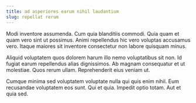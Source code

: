 ```yaml
---
title: ad asperiores earum nihil laudantium
slug: repellat rerum
---
```


Modi inventore assumenda. Cum quia blanditiis commodi. Quia quam et quam vero sint ut possimus. Animi repellendus hic vero voluptas accusamus vero. Itaque maiores sit inventore consectetur non labore quisquam minus.

Aliquid voluptatem quos dolorem harum illo nemo voluptatibus sit non. Id fugiat earum repellendus alias dignissimos. Ab magnam consequatur et ut molestiae. Quos rerum ullam. Reprehenderit eius veniam ut.

Cumque minima sed voluptatem voluptate nulla qui quis enim nihil. Eum recusandae voluptatem eos sunt. Qui et quia. Impedit optio totam. Aut et quia sed.
